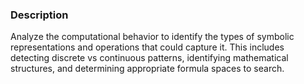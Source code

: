 ### Description

Analyze the computational behavior to identify the types of symbolic representations and operations that could capture it. This includes detecting discrete vs continuous patterns, identifying mathematical structures, and determining appropriate formula spaces to search.
